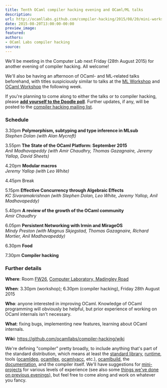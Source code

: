 ```yaml
---
title: Tenth OCaml compiler hacking evening and OCaml/ML talks
description:
url: http://ocamllabs.github.com/compiler-hacking/2015/08/20/mini-workshop
date: 2015-08-20T13:00:00-00:00
preview_image:
featured:
authors:
- OCaml Labs compiler hacking
source:
---
```


<p>We'll be meeting in the Computer Lab next Friday (28th August 2015) for another evening of compiler hacking.  All welcome!</p>

<p>We'll also be having an afternoon of OCaml- and ML-related talks beforehand, with titles suspiciously similar to talks at the <a href="http://www.mlworkshop.org/ml2015/">ML Workshop</a> and <a href="https://ocaml.org/meetings/ocaml/2015/">OCaml Workshop</a> the following week.</p>

<p>If you're planning to come along to either the talks or to compiler hacking, please <strong><a href="http://doodle.com/82arpxipidgqbvwi">add yourself to the Doodle poll</a></strong>.  Further updates, if any, will be posted to the <a href="http://lists.ocaml.org/listinfo/cam-compiler-hacking">compiler hacking mailing list</a>.</p>

<h3>Schedule</h3>

<p>3.30pm <strong>Polymorphism, subtyping and type inference in MLsub</strong><br/>
<em>Stephen Dolan (with Alan Mycroft)</em></p>

<p>3.55pm <strong>The State of the OCaml Platform: September 2015</strong><br/>
<em>Anil Madhavapeddy (with Amir Chaudhry, Thomas Gazagnaire, Jeremy Yallop, David Sheets)</em></p>

<p>4.20pm <strong>Modular macros</strong><br/>
<em>Jeremy Yallop (with Leo White)</em></p>

<p>4.45pm Break</p>

<p>5.15pm <strong>Effective Concurrency through Algebraic Effects</strong><br/>
<em>KC Sivaramakrishnan (with Stephen Dolan, Leo White, Jeremy Yallop, Anil Madhavapeddy)</em></p>

<p>5.40pm <strong>A review of the growth of the OCaml community</strong><br/>
<em>Amir Chaudhry</em></p>

<p>6.05pm <strong>Persistent Networking with Irmin and MirageOS</strong><br/>
<em>Mindy Preston (with Magnus Skjegstad, Thomas Gazagnaire, Richard Mortier, Anil Madhavapeddy)</em></p>

<p>6.30pm <strong>Food</strong></p>

<p>7.30pm <strong>Compiler hacking</strong></p>

<h3>Further details</h3>

<p><strong>Where</strong>: Room <a href="http://www.cl.cam.ac.uk/research/dtg/openroommap/static/?s=FW26&amp;labels=1">FW26</a>, <a href="http://www.cl.cam.ac.uk/directions/">Computer Laboratory, Madingley Road</a></p>

<p><strong>When</strong>: 3.30pm (workshop); 6.30pm (compiler hacking), Friday 28th August 2015</p>

<p><strong>Who</strong>: anyone interested in improving OCaml. Knowledge of OCaml programming will obviously be helpful, but prior experience of working on OCaml internals isn't necessary.</p>

<p><strong>What</strong>: fixing bugs, implementing new features, learning about OCaml internals.</p>

<p><strong>Wiki</strong>: <a href="https://github.com/ocamllabs/compiler-hacking/wiki">https://github.com/ocamllabs/compiler-hacking/wiki</a></p>

<p>We're defining &quot;compiler&quot; pretty broadly, to include anything that's part of the standard distribution, which means at least the <a href="http://caml.inria.fr/pub/docs/manual-ocaml-4.01/libref/index.html">standard library</a>, <a href="http://caml.inria.fr/pub/docs/manual-ocaml-4.00/manual024.html">runtime</a>, tools (<a href="http://caml.inria.fr/pub/docs/manual-ocaml-4.01/depend.html">ocamldep</a>, <a href="http://caml.inria.fr/pub/docs/manual-ocaml-4.00/manual026.html#toc105">ocamllex</a>, <a href="http://caml.inria.fr/pub/docs/manual-ocaml-4.00/manual026.html#toc107">ocamlyacc</a>, etc.), <a href="http://caml.inria.fr/pub/docs/manual-ocaml-4.00/manual032.html">ocamlbuild</a>, the <a href="http://caml.inria.fr/resources/doc/index.en.html">documentation</a>, and the compiler itself. We'll have suggestions for <a href="https://github.com/ocamllabs/compiler-hacking/wiki/Things-to-work-on">mini-projects</a> for various levels of experience (see also some <a href="https://github.com/ocamllabs/compiler-hacking/wiki/Things-previously-worked-on">things we've done on previous evenings</a>), but feel free to come along and work on whatever you fancy.</p>

